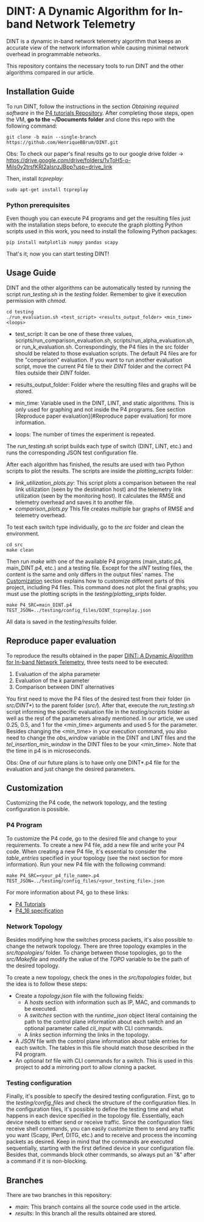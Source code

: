 # DINT: A Dynamic Algorithm for In-band Network Telemetry

DINT is a dynamic in-band network telemetry algorithm that keeps an accurate view of the network information while causing minimal network overhead in programmable networks. 

This repository contains the necessary tools to run DINT and the other algorithms compared in our article. 


## Installation Guide

To run DINT, follow the instructions in the section *Obtaining required software* in the [P4 tutorials Repository](https://github.com/p4lang/tutorials). After completing those steps, open the VM, **go to the \~/Documents folder** and clone this repo with the following command: 

```
git clone -b main --single-branch https://github.com/HenriqueBBrum/DINT.git 
```

Obs: To check our paper's final results go to our google drive folder -> https://drive.google.com/drive/folders/1vToH5-o-MjIs0y2trsfKRI2aIsnzJBpp?usp=drive_link

Then, install *tcpreplay*:

```
sudo apt-get install tcpreplay
```

### Python prerequisites 

Even though you can execute P4 programs and get the resulting files just with the installation steps before, to execute the graph plotting Python scripts used in this work, you need to install the following Python packages:

```
pip install matplotlib numpy pandas scapy
```

That's it; now you can start testing DINT!
## Usage Guide


DINT and the other algorithms can be automatically tested by running the script *run_testing.sh* in the *testing* folder. Remember to give it execution permission with *chmod*.
```
cd testing
./run_evaluation.sh <test_script> <results_output_folder> <min_time> <loops>
```
* test_script: It can be one of these three values, scripts/run_comparison_evaluation.sh, scripts/run_alpha_evaluation.sh, or run_k_evaluation.sh. Correspondingly, the P4 files in the src folder should be related to those evaluation scripts. The default P4 files are for the "comparison" evaluation. If you want to run another evaluation script, move the current P4 file to their *DINT* folder and the correct P4 files outside their *DINT* folder.

* results_output_folder: Folder where the resulting files and graphs will be stored.

* min_time: Variable used in the DINT, LINT, and static algorithms. This is only used for graphing and not inside the P4 programs. See section [Reproduce paper evaluation](#Reproduce paper evaluation) for more information.

* loops: The number of times the experiment is repeated.

The *run_testing.sh* script builds each type of switch (DINT, LINT, etc.) and runs the corresponding JSON test configuration file.

After each algorithm has finished, the results are used with two Python scripts to plot the results. The scripts are inside the *plotting_scripts* folder:

* *link_utilization_plots.py*: This script plots a comparison between the real link utilization (seen by the destination host) and the telemetry link utilization (seen by the monitoring host). It calculates the RMSE and telemetry overhead and saves it to another file.
* *comparison_plots.py* This file creates multiple bar graphs of RMSE and telemetry overhead.


To test each switch type individually, go to the *src* folder and clean the environment.

```
cd src
make clean
```
Then run *make* with one of the available P4 programs (main_static.p4, main_DINT.p4, etc.) and a testing file. Except for the *sINT* testing files, the content is the same and only differs in the output files' names. The [Customization](#Customization) section explains how to customize different parts of this project, including P4 files. This command does not plot the final graphs; you must use the plotting scripts in the *testing/plotting_sripts* folder.

```
make P4_SRC=main_DINT.p4 TEST_JSON=../testing/config_files/DINT_tcpreplay.json
```

All data is saved in the *testing/results* folder.

## Reproduce paper evaluation

To reproduce the results obtained in the paper [DINT: A Dynamic Algorithm for In-band Network Telemetry](), three tests need to be executed:

1. Evaluation of the alpha parameter
2. Evaluation of the _k_ parameter
3. Comparison between DINT alternatives


You first need to move the P4 files of the desired test from their folder (in _src/DINT*_) to the parent folder (_src/_). After that, execute the *run_testing.sh* script informing the specific evaluation file in the *testing/scripts* folder as well as the rest of the parameters already mentioned. In our article, we used 0.25, 0.5, and 1 for the <min_time> arguments and used 5 for the <loops> parameter. Besides changing the <min_time> in your execution command, you also need to change the _obs_window_ variable in the DINT and LINT files and the _tel_insertion_min_window_ in the DINT files to be your <min_time>. Note that the time in p4 is in microseconds.

Obs: One of our future plans is to have only one DINT\*.p4 file for the evaluation and just change the desired parameters. 

## Customization

Customizing the P4 code, the network topology, and the testing configuration is possible.

### P4 Program

To customize the P4 code, go to the desired file and change to your requirements. To create a new P4 file, add a new file and write your P4 code. When creating a new P4 file, it's essential to consider the *table_entries* specified in your topology (see the next section for more information). Run your new P4 file with the following command:

```
make P4_SRC=<your_p4_file_name>.p4 TEST_JSON=../testing/config_files/<your_testing_file>.json
```

For more information about P4, go to these links:
- [P4 Tutorials](https://github.com/p4lang/tutorials)
- [P4_16 specification](https://p4.org/p4-spec/docs/P4-16-v1.0.0-spec.html)

### Network Topology

Besides modifying how the switches process packets, it's also possible to change the network topology. There are three topology examples in the *src/topologies/* folder. To change between those topologies,  go to the *src/Makefile* and modify the value of the *TOPO* variable to be the path of the desired topology. 

To create a new topology, check the ones in the *src/topologies* folder, but the idea is to follow these steps:
- Create a *topology.json* file with the following fields:
	- A *hosts* section with information such as IP, MAC, and commands to be executed.
	- A *switches* section with the *runtime_json* object literal containing the path to the control plane information about each switch and an optional parameter called *cli_input* with CLI commands.
	- A *links* section informing the links in the topology.
- A *JSON* file with the control plane information about table entries for each switch. The tables in this file should match those described in the P4 program.
- An optional *txt* file with CLI commands for a switch. This is used in this project to add a mirroring port to allow cloning a packet.


### Testing configuration

Finally, it's possible to specify the desired testing configuration. First, go to the *testing/config_files* and check the structure of the configuration files. In the configuration files, it's possible to define the testing time and what happens in each device specified in the topology file. Essentially, each device needs to either send or receive traffic. Since the configuration files receive shell commands, you can easily customize them to send any traffic you want (Scapy, IPerf, DITG, etc.) and to receive and process the incoming packets as desired. Keep in mind that the commands are executed sequentially, starting with the first defined device in your configuration file. Besides that, commands block other commands, so always put an "&" after a command if it is non-blocking.



## Branches

There are two branches in this repository:

* _main_: This branch contains all the source code used in the article.
* _results_: In this branch all the results obtained are stored.
